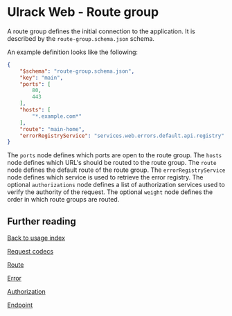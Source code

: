 # Ulrack Web - Route group

A route group defines the initial connection to the application.
It is described by the `route-group.schema.json` schema.

An example definition looks like the following:
```json
{
    "$schema": "route-group.schema.json",
    "key": "main",
    "ports": [
        80,
        443
    ],
    "hosts": [
        "*.example.com*"
    ],
    "route": "main-home",
    "errorRegistryService": "services.web.errors.default.api.registry"
}
```

The `ports` node defines which ports are open to the route group. The `hosts`
node defines which URL's should be routed to the route group. The `route` node
defines the default route of the route group. The `errorRegistryService` node
defines which service is used to retrieve the error registry. The optional
`authorizations` node defines a list of authorization services used  to verify
the authority of the request. The optional `weight` node defines the order in
which route groups are routed.

## Further reading

[Back to usage index](index.md)

[Request codecs](request-codecs.md)

[Route](route.md)

[Error](error.md)

[Authorization](authorization.md)

[Endpoint](endpoint.md)
